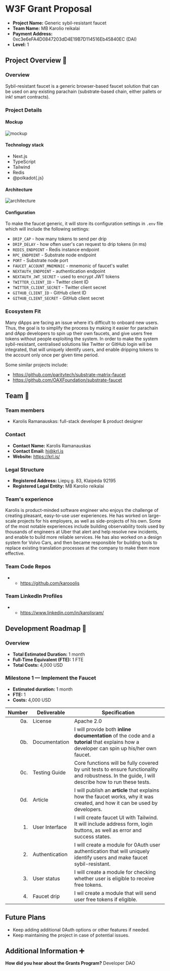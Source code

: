 # W3F Grant Proposal

- **Project Name:** Generic sybil-resistant faucet
- **Team Name:** MB Karolio reikalai
- **Payment Address:** 0xc3e6eFA4D0847203dD4E19B7D114516Eb45840EC (DAI)
- **Level:** 1

## Project Overview :page_facing_up:

### Overview

Sybil-resistant faucet is a generic browser-based faucet solution that can be used on any existing parachain (substrate-based chain, either pallets or ink! smart contracts).

### Project Details

#### Mockup

![mockup](https://user-images.githubusercontent.com/3159964/182354014-6cee3694-af8a-4585-8eaf-348365981716.png)

#### Technology stack

- Next.js
- TypeScript
- Tailwind
- Redis
- @polkadot{.js}

#### Architecture

![architecture](https://user-images.githubusercontent.com/3159964/182353857-8784b612-154f-458f-b7d8-b81e0fb51f90.png)

#### Configuration

To make the faucet generic, it will store its configuration settings in `.env` file which will include the following settings:

- `DRIP_CAP` - how many tokens to send per drip
- `DRIP_DELAY` - how often user's can request to drip tokens (in ms)
- `REDIS_ENDPOINT` - Redis instance endpoint
- `RPC_ENDPOINT` - Substrate node endpoint
- `PORT` - Substrate node port
- `FAUCET_ACCOUNT_MNEMONIC` - mnemonic of faucet's wallet
- `NEXTAUTH_ENDPOINT` - authentication endpoint
- `NEXTAUTH_JWT_SECRET` - used to encrypt JWT tokens
- `TWITTER_CLIENT_ID` - Twitter client ID
- `TWITTER_CLIENT_SECRET` - Twitter client secret
- `GITHUB_CLIENT_ID` - GitHub client ID
- `GITHUB_CLIENT_SECRET` - GitHub client secret

### Ecosystem Fit

Many dApps are facing an issue where it’s difficult to onboard new users. Thus, the goal is to simplify the process by making it easier for parachain and dApp developers to spin up their own faucets, and give users free tokens without people exploiting the system. In order to make the system sybil-resistant, centralised solutions like Twitter or GitHub login will be integrated, that will uniquely identify users, and enable dripping tokens to the account only once per given time period.

Some similar projects include:
- https://github.com/paritytech/substrate-matrix-faucet
- https://github.com/OAXFoundation/substrate-faucet

## Team :busts_in_silhouette:

### Team members

- Karolis Ramanauskas: full-stack developer & product designer

### Contact

- **Contact Name:** Karolis Ramanauskas
- **Contact Email:** hi@krl.is
- **Website:** https://krl.is/

### Legal Structure

- **Registered Address:** Liepų g. 83, Klaipėda 92195
- **Registered Legal Entity:** MB Karolio reikalai

### Team's experience

Karolis is product-minded software engineer who enjoys the challenge of creating pleasant, easy-to-use user experiences. He has worked on large-scale projects for his employers, as well as side-projects of his own. Some of the most notable experiences include building observability tools used by thousands of engineers at Uber that alert and help resolve new incidents, and enable to build more reliable services. He has also worked on a design system for Volvo Cars, and then became responsible for building tools to replace existing translation processes at the company to make them more effective.

### Team Code Repos

- * https://github.com/karooolis

### Team LinkedIn Profiles

- * https://www.linkedin.com/in/karolisram/

## Development Roadmap :nut_and_bolt:

### Overview

- **Total Estimated Duration:** 1 month
- **Full-Time Equivalent (FTE):**  1 FTE
- **Total Costs:** 4,000 USD

### Milestone 1 — Implement the Faucet

- **Estimated duration:** 1 month
- **FTE:** 1
- **Costs:** 4,000 USD

| Number | Deliverable | Specification |
| -----: | ----------- | ------------- |
| 0a. | License | Apache 2.0 |
| 0b. | Documentation | I will provide both **inline documentation** of the code and a **tutorial** that explains how a developer can spin up his/her own faucet. |
| 0c. | Testing Guide | Core functions will be fully covered by unit tests to ensure functionality and robustness. In the guide, I will describe how to run these tests. |
| 0d. | Article | I will publish an **article** that explains how the faucet works, why it was created, and how it can be used by developers.
| 1. | User Interface | I will create faucet UI with Tailwind. It will include address form, login buttons, as well as error and success states. |  
| 2. | Authentication | I will create a module for 0Auth user authentication that will uniquely identify users and make faucet sybil-resistant. |  
| 3. | User status | I will create a module for checking whether user is eligible to receive free tokens. |  
| 4. | Faucet drip | I wil create a module that will send user free tokens if eligible. |

## Future Plans

- Keep adding additional 0Auth options or other features if needed.
- Keep maintaining the project in case of potential issues.

## Additional Information :heavy_plus_sign:

**How did you hear about the Grants Program?** Developer DAO
